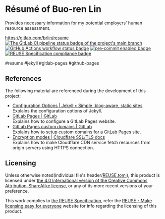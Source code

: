# Résumé of Buo-ren Lin

Provides necessary information for my potential employers' human resource assessment.

<https://gitlab.com/brlin/resume>  
[![The GitLab CI pipeline status badge of the project's `main` branch](https://gitlab.com/brlin/resume/badges/main/pipeline.svg?ignore_skipped=true "Click here to check out the comprehensive status of the GitLab CI pipelines")](https://gitlab.com/brlin/resume/-/pipelines) [![GitHub Actions workflow status badge](https://github.com/brlin-tw/brlin-tw.github.io/actions/workflows/check-potential-problems.yml/badge.svg "GitHub Actions workflow status")](https://github.com/brlin-tw/brlin-tw.github.io/actions/workflows/check-potential-problems.yml) [![pre-commit enabled badge](https://img.shields.io/badge/pre--commit-enabled-brightgreen?logo=pre-commit&logoColor=white "This project uses pre-commit to check potential problems")](https://pre-commit.com/) [![REUSE Specification compliance badge](https://api.reuse.software/badge/gitlab.com/brlin/resume "This project complies to the REUSE specification to decrease software licensing costs")](https://api.reuse.software/info/gitlab.com/brlin/resume)

\#resume \#jekyll \#gitlab-pages \#github-pages

## References

The following material are referenced during the development of this project:

* [Configuration Options | Jekyll • Simple, blog-aware, static sites](https://jekyllrb.com/docs/configuration/options/)  
  Explains the configuration options of Jekyll.
* [GitLab Pages | GitLab](https://docs.gitlab.com/ee/user/project/pages/index.html)  
  Explains how to configure a GitLab Pages website.
* [GitLab Pages custom domains | GitLab](https://docs.gitlab.com/ee/user/project/pages/custom_domains_ssl_tls_certification/#for-both-root-and-subdomains)  
  Explains how to setup custom domains for a GitLab Pages site.
* [Encryption modes | Cloudflare SSL/TLS docs](https://developers.cloudflare.com/ssl/origin-configuration/ssl-modes/)  
  Explains how to make Cloudflare CDN service fetch resources from origin servers using HTTPS connection.

## Licensing

Unless otherwise noted(individual file's header/[REUSE.toml](REUSE.toml)), this product is licensed under [the 4.0 International version of the Creative Commons Attribution-ShareAlike license](https://creativecommons.org/licenses/by-sa/4.0/), or any of its more recent versions of your preference.

This work complies to [the REUSE Specification](https://reuse.software/spec/), refer the [REUSE - Make licensing easy for everyone](https://reuse.software/) website for info regarding the licensing of this product.
